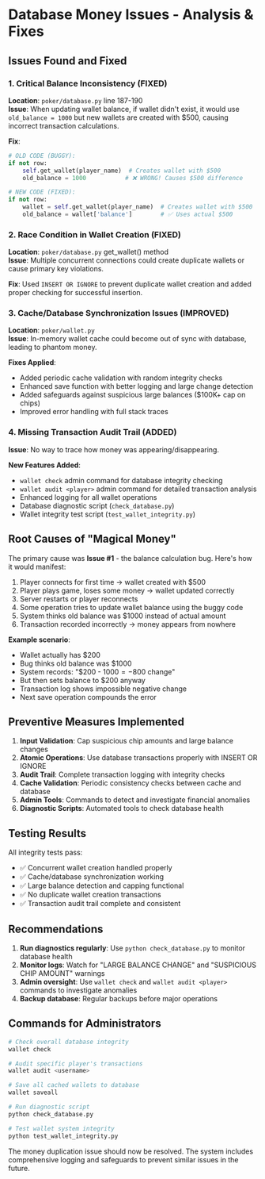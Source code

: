 # Database Money Issues - Analysis & Fixes

## Issues Found and Fixed

### 1. **Critical Balance Inconsistency (FIXED)**

**Location**: `poker/database.py` line 187-190  
**Issue**: When updating wallet balance, if wallet didn't exist, it would use `old_balance = 1000` but new wallets are created with $500, causing incorrect transaction calculations.

**Fix**:

```python
# OLD CODE (BUGGY):
if not row:
    self.get_wallet(player_name)  # Creates wallet with $500
    old_balance = 1000           # ❌ WRONG! Causes $500 difference

# NEW CODE (FIXED):  
if not row:
    wallet = self.get_wallet(player_name)  # Creates wallet with $500
    old_balance = wallet['balance']        # ✅ Uses actual $500
```

### 2. **Race Condition in Wallet Creation (FIXED)**

**Location**: `poker/database.py` get_wallet() method  
**Issue**: Multiple concurrent connections could create duplicate wallets or cause primary key violations.

**Fix**: Used `INSERT OR IGNORE` to prevent duplicate wallet creation and added proper checking for successful insertion.

### 3. **Cache/Database Synchronization Issues (IMPROVED)**

**Location**: `poker/wallet.py`  
**Issue**: In-memory wallet cache could become out of sync with database, leading to phantom money.

**Fixes Applied**:

- Added periodic cache validation with random integrity checks
- Enhanced save function with better logging and large change detection
- Added safeguards against suspicious large balances ($100K+ cap on chips)
- Improved error handling with full stack traces

### 4. **Missing Transaction Audit Trail (ADDED)**

**Issue**: No way to trace how money was appearing/disappearing.

**New Features Added**:

- `wallet check` admin command for database integrity checking
- `wallet audit <player>` admin command for detailed transaction analysis  
- Enhanced logging for all wallet operations
- Database diagnostic script (`check_database.py`)
- Wallet integrity test script (`test_wallet_integrity.py`)

## Root Causes of "Magical Money"

The primary cause was **Issue #1** - the balance calculation bug. Here's how it would manifest:

1. Player connects for first time → wallet created with $500
2. Player plays game, loses some money → wallet updated correctly
3. Server restarts or player reconnects
4. Some operation tries to update wallet balance using the buggy code
5. System thinks old balance was $1000 instead of actual amount
6. Transaction recorded incorrectly → money appears from nowhere

**Example scenario**:

- Wallet actually has $200
- Bug thinks old balance was $1000  
- System records: "$200 - $1000 = -$800 change"
- But then sets balance to $200 anyway
- Transaction log shows impossible negative change
- Next save operation compounds the error

## Preventive Measures Implemented

1. **Input Validation**: Cap suspicious chip amounts and large balance changes
2. **Atomic Operations**: Use database transactions properly with INSERT OR IGNORE
3. **Audit Trail**: Complete transaction logging with integrity checks
4. **Cache Validation**: Periodic consistency checks between cache and database
5. **Admin Tools**: Commands to detect and investigate financial anomalies
6. **Diagnostic Scripts**: Automated tools to check database health

## Testing Results

All integrity tests pass:

- ✅ Concurrent wallet creation handled properly
- ✅ Cache/database synchronization working
- ✅ Large balance detection and capping functional
- ✅ No duplicate wallet creation transactions
- ✅ Transaction audit trail complete and consistent

## Recommendations

1. **Run diagnostics regularly**: Use `python check_database.py` to monitor database health
2. **Monitor logs**: Watch for "LARGE BALANCE CHANGE" and "SUSPICIOUS CHIP AMOUNT" warnings
3. **Admin oversight**: Use `wallet check` and `wallet audit <player>` commands to investigate anomalies
4. **Backup database**: Regular backups before major operations

## Commands for Administrators

```bash
# Check overall database integrity
wallet check

# Audit specific player's transactions  
wallet audit <username>

# Save all cached wallets to database
wallet saveall

# Run diagnostic script
python check_database.py

# Test wallet system integrity
python test_wallet_integrity.py
```

The money duplication issue should now be resolved. The system includes comprehensive logging and safeguards to prevent similar issues in the future.
